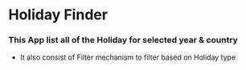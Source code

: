 # Holiday Finder
### This App list all of the Holiday for selected year & country
  - It also consist of Filter mechanism to filter based on Holiday type
